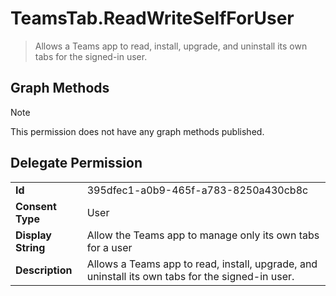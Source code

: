 # TeamsTab.ReadWriteSelfForUser

> Allows a Teams app to read, install, upgrade, and uninstall its own tabs for the signed-in user.
## Graph Methods

> [!NOTE]
> This permission does not have any graph methods published.

## Delegate Permission
|||
|-|-|
|**Id**|395dfec1-a0b9-465f-a783-8250a430cb8c|
|**Consent Type**|User|
|**Display String**|Allow the Teams app to manage only its own tabs for a user|
|**Description**|Allows a Teams app to read, install, upgrade, and uninstall its own tabs for the signed-in user.|
